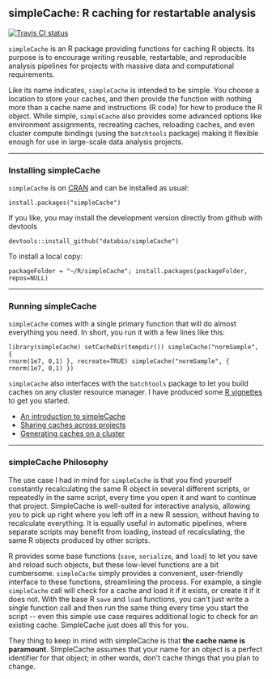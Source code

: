 simpleCache: R caching for restartable analysis
-----------------------------------------------

<a href="https://travis-ci.org/databio/simpleCache"><img src="https://travis-
ci.org/databio/simpleCache.svg?branch=master" alt="Travis CI status"></img> </a>

`simpleCache` is an R package providing functions for caching R objects. Its
purpose is to encourage writing reusable, restartable, and reproducible analysis
pipelines for projects with massive data and computational requirements.

Like its name indicates, `simpleCache` is intended to be simple. You choose a
location to store your caches, and then provide the function with nothing more
than a cache name and instructions (R code) for how to produce the R object.
While simple, `simpleCache` also provides some advanced options like environment
assignments, recreating caches, reloading caches, and even cluster compute
bindings (using the `batchtools` package) making it flexible enough for use in
large-scale data analysis projects.

--------------------------------------------------------------------------------
### Installing simpleCache

`simpleCache` is on
[CRAN](https://cran.r-project.org/web/packages/simpleCache/index.html) and can
be installed as usual:

```
install.packages("simpleCache")
```

If you like, you may install the development version directly from github with
devtools

```
devtools::install_github("databio/simpleCache")
```

To install a local copy:
```
packageFolder = "~/R/simpleCache"; install.packages(packageFolder, repos=NULL)
```

--------------------------------------------------------------------------------
### Running simpleCache

`simpleCache` comes with a single primary function that will do almost
everything you need. In short, you run it with a few lines like this:
```
library(simpleCache) setCacheDir(tempdir()) simpleCache("normSample", {
rnorm(1e7, 0,1) }, recreate=TRUE) simpleCache("normSample", { rnorm(1e7, 0,1) })
```

`simpleCache` also interfaces with the `batchtools` package to let you build
caches on any cluster resource manager. I have produced some [R
vignettes](vignettes/) to get you started.

* [An introduction to simpleCache](vignettes/simpleCacheIntroduction.Rmd)
* [Sharing caches across projects](vignettes/sharingCaches.Rmd)
* [Generating caches on a cluster](vignettes/clusterCaches.Rmd)

--------------------------------------------------------------------------------
### simpleCache Philosophy

The use case I had in mind for `simpleCache` is that you find yourself
constantly recalculating the same R object in several different scripts, or
repeatedly in the same script, every time you open it and want to continue that
project. SimpleCache is well-suited for interactive analysis, allowing you to
pick up right where you left off in a new R session, without having to
recalculate everything. It is equally useful in automatic pipelines, where
separate scripts may benefit from loading, instead of recalculating, the same R
objects produced by other scripts.

R provides some base functions (`save`, `serialize`, and `load`) to let you save
and reload such objects, but these low-level functions are a bit cumbersome.
`simpleCache` simply provides a convenient, user-friendly interface to these
functions, streamlining the process. For example, a single `simpleCache` call
will check for a cache and load it if it exists, or create it if it does not.
With the base R `save` and `load` functions, you can't just write a single
function call and then run the same thing every time you start the script --
even this simple use case requires additional logic to check for an existing
cache. SimpleCache just does all this for you.

They thing to keep in mind with simpleCache is that **the cache name is
paramount**. SimpleCache assumes that your name for an object is a perfect
identifier for that object; in other words, don't cache things that you plan to
change.













